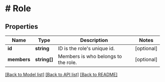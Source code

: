 # # Role

## Properties

Name | Type | Description | Notes
------------ | ------------- | ------------- | -------------
**id** | **string** | ID is the role&#39;s unique id. | [optional] 
**members** | **string[]** | Members is who belongs to the role. | [optional] 

[[Back to Model list]](../../README.md#documentation-for-models) [[Back to API list]](../../README.md#documentation-for-api-endpoints) [[Back to README]](../../README.md)


